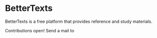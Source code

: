 # BetterTexts  
  
BetterTexts is a free platform that provides reference and study materials. 
    
Contributions open! Send a mail to <span class="homepage-email"></span>
